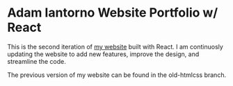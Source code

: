 # Adam Iantorno Website Portfolio w/ React

This is the second iteration of [my website](adamiantorno.ca) built with React. I am continuosly updating the website to add new features, improve the design, and streamline the code.

The previous version of my website can be found in the old-htmlcss branch.
